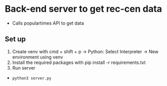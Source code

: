 # Back-end server to get rec-cen data
- Calls populartimes API to get data

## Set up
1. Create venv with cmd + shift + p -> Python: Select Interpreter -> New environment using venv
2. Install the required packages with pip install -r requirements.txt
3. Run server
- `python3 server.py`
